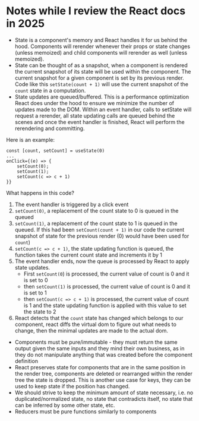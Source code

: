 # Notes while I review the React docs in 2025

- State is a component's memory and React handles it for us behind the hood. Components will rerender whenever
their props or state changes (unless memoized) and child components will rerender as well (unless memoized).
- State can be thought of as a snapshot, when a component is rendered the current snapshot of its state will be used within 
the component. The current snapshot for a given component is set by its previous render. Code like this `setState(count + 1)` will use the current snapshot of the `count` state in a computation.
- State updates are queued/buffered. This is a performance optimization React does under the hood to ensure we minimize the
number of updates made to the DOM. Within an event handler, calls to setState will request a rerender, all state updating calls
are queued behind the scenes and once the event handler is finished, React will perform the rerendering and committing.

Here is an example:
```
const [count, setCount] = useState(0)
...
onClick={(e) => {
    setCount(0);
    setCount(1);
    setCount(c => c + 1)
}}
```

What happens in this code?
1. The event handler is triggered by a click event
2. `setCount(0)`, a replacement of the count state to 0 is queued in the queued
3. `setCount(1)`, a replacement of the count state to 1 is queued in the queued. If this had been `setCount(count + 1)` in our code the current snapshot of state for the previous render (0) would have been used for `count`)
4. `setCount(c => c + 1)`, the state updating function is queued, the function takes the current count state and increments it by 1
5. The event handler ends, now the queue is processed by React to apply state updates. 
    * First `setCount(0`) is processed, the current value of count is 0 and it is set to 0
    * then `setCount(1)` is processed, the current value of count is 0 and it is set to 1
    * then `setCount(c => c + 1)` is processed, the current value of count is 1 and the state updating function is applied with this value to set the state to 2
6. React detects that the `count` state has changed which belongs to our component, react diffs the virtual dom to figure out
what needs to change, then the minimal updates are made to the actual dom.
- Components must be pure/immutable -  they must return the same output given the same inputs and they mind their own business,
as in they do not manipulate anything that was created before the component definition
- React preserves state for components that are in the same position in the render tree, components are deleted or
rearranged within the render tree the state is dropped. This is another use case for keys, they can be used to keep state
if the position has changed.
- We should strive to keep the minimum amount of state necessary, i.e. no duplicated/normalized state, no state that contradicts itself, no state that can be inferred by some other state, etc.
- Reducers must be pure functions similarly to components

